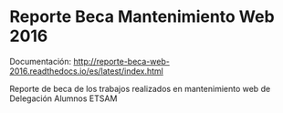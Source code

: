 # Reporte Beca Mantenimiento Web 2016
Documentación: http://reporte-beca-web-2016.readthedocs.io/es/latest/index.html


Reporte de beca de los trabajos realizados en mantenimiento web de Delegación Alumnos ETSAM
